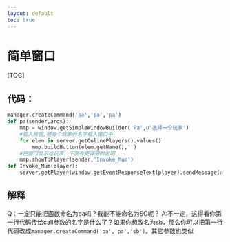 ```yaml
---
layout: default
toc: true
---
```

# 简单窗口
[TOC]

代码：
-----
~~~~python
manager.createCommand('pa','pa','pa')
def pa(sender,args):
    mmp = window.getSimpleWindowBuilder('Pa',u'选择一个玩家')
    #载入按钮,把每个玩家的名字载入窗口中
    for elem in server.getOnlinePlayers().values():
        mmp.buildButton(elem.getName(),'')
    #把窗口显示给玩家，下面有更详细的说明
    mmp.showToPlayer(sender,'Invoke_Mum')
def Invoke_Mum(player):
    server.getPlayer(window.getEventResponseText(player).sendMessage(u'SSBB'))
~~~~
解释
----
Q：一定只能把函数命名为pa吗？我能不能命名为SC呢？
A:不一定，这得看你第一行代码传给call参数的名字是什么了？如果你想改名为sb，那么你可以把第一行代码改成`manager.createCommand('pa','pa','sb')`。其它参数也类似

